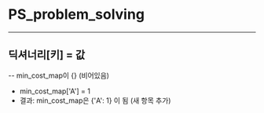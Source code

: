 # PS_problem_solving
---

## 딕셔너리[키] = 값 
-- min_cost_map이 {} (비어있음)
- min_cost_map['A'] = 1
- 결과: min_cost_map은 {'A': 1} 이 됨 (새 항목 추가)

